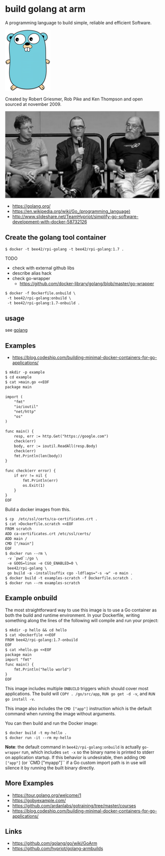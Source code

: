 # build golang at arm

A programming language to build simple, reliable and efficient Software.

![](golang-logo.png)

Created by Robert Griesmer, Rob Pike and Ken Thompson and open sourced at november 2009.

![](golang-designer.png)

* https://golang.org/
* https://en.wikipedia.org/wiki/Go_(programming_language)
* http://www.slideshare.net/TeamHypriot/simplify-go-software-development-with-docker-58732126

## Create the golang tool container

```
$ docker -t bee42/rpi-golang -t bee42/rpi-golang:1.7 .
```

TODO

* check with external github libs
* describe alias hack
* check go-wrapper
  * https://github.com/docker-library/golang/blob/master/go-wrapper

```
$ docker -f Dockerfile.onbuild \
 -t bee42/rpi-golang:onbuild \
 -t bee42/rpi-golang:1.7-onbuild .
```

## usage

see [golang](https://hub.docker.com/_/golang/)

## Examples

* https://blog.codeship.com/building-minimal-docker-containers-for-go-applications/


```
$ mkdir -p example
$ cd example
$ cat >main.go <<EOF
package main

import (
    "fmt"
    "io/ioutil"
    "net/http"
    "os"
)

func main() {
    resp, err := http.Get("https://google.com")
    check(err)
    body, err := ioutil.ReadAll(resp.Body)
    check(err)
    fmt.Println(len(body))
}

func check(err error) {
    if err != nil {
        fmt.Println(err)
        os.Exit(1)
    }
}
EOF
```

Build a docker images from this.

```
$ cp  /etc/ssl/certs/ca-certificates.crt .
$ cat >Dockerfile.scratch <<EOF
FROM scratch
ADD ca-certificates.crt /etc/ssl/certs/
ADD main /
CMD ["/main"]
EOF
$ docker run --rm \
 -v `pwd`:/go \
 -e GOOS=linux -e CGO_ENABLED=0 \
 bee42/rpi-golang \
 go build -a -installsuffix cgo -ldflags="-s -w" -o main .
$ docker build -t examples-scratch -f Dockerfile.scratch .
$ docker run --rm examples-scratch
```

## Example onbuild

The most straightforward way to use this image is to use a Go container as both the build and runtime environment. In your Dockerfile, writing something along the lines of the following will compile and run your project:

```
$ mkdir -p hello && cd hello
$ cat >Dockerfile <<EOF
FROM bee42/rpi-golang:1.7-onbuild
EOF
$ cat >hello.go <<EOF
package main
import "fmt"
func main() {
    fmt.Println("hello world")
}
EOF
```

This image includes multiple `ONBUILD` triggers which should cover most applications. The build will `COPY . /go/src/app`, `RUN go get -d -v`, and `RUN go install -v`.

This image also includes the `CMD ["app"]` instruction which is the default command when running the image without arguments.

You can then build and run the Docker image:

```
$ docker build -t my-hello .
$ docker run -it --rm my-hello
```

__Note__: the default command in `bee42/rpi-golang:onbuild` is actually `go-wrapper` run, which includes `set -x` so the binary name is printed to stderr on application startup. If this behavior is undesirable, then adding `CMD ["app"]` (or `CMD ["myapp"]`` if a Go custom import path is in use will silence it by running the built binary directly.

## More Examples

* https://tour.golang.org/welcome/1
* https://gobyexample.com/
* https://github.com/ardanlabs/gotraining/tree/master/courses
* https://blog.codeship.com/building-minimal-docker-containers-for-go-applications/

## Links

* https://github.com/golang/go/wiki/GoArm
* https://github.com/hypriot/golang-armbuilds
